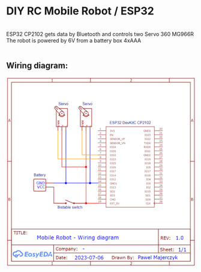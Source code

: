 # DIY RC Mobile Robot / ESP32

<br>ESP32 CP2102 gets data by Bluetooth and controls two Servo 360 MG966R<br>
The robot is powered by 6V from a battery box 4xAAA <br><br>

## Wiring diagram:

<p align="center">
    <img src="https://github.com/PMajerczyk/DIY-RC-MobileRobot/blob/main/ESP32/ESP32.png" alt="png" width="600">
</p>
